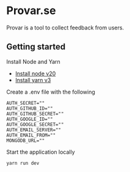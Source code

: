 # Provar.se

Provar is a tool to collect feedback from users.

## Getting started

Install Node and Yarn
* [Install node v20](https://formulae.brew.sh/formula/node)
* [Install yarn v3](https://yarnpkg.com/getting-started/install)

Create a .env file with the following 
```
AUTH_SECRET=""
AUTH_GITHUB_ID=""
AUTH_GITHUB_SECRET=""
AUTH_GOOGLE_ID=""
AUTH_GOOGLE_SECRET=""
AUTH_EMAIL_SERVER=""
AUTH_EMAIL_FROM=""
MONGODB_URL=""
```

Start the application locally 
```shell
yarn run dev
```